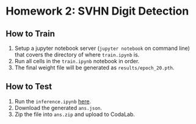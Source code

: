 # Homework 2: SVHN Digit Detection

## How to Train

1. Setup a jupyter notebook server (`jupyter notebook` on command line) that covers the directory of where `train.ipynb` is.
4. Run all cells in the `train.ipynb` notebook in order.
5. The final weight file will be generated as `results/epoch_20.pth`.

## How to Test

1. Run the `inference.ipynb` [here](https://colab.research.google.com/drive/1G6LpoICR5U50zWHRisK8loYDCgyLh9vF?usp=sharing).
2. Download the generated `ans.json`.
6. Zip the file into `ans.zip` and upload to CodaLab.

